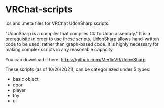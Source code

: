 # VRChat-scripts
.cs and .meta files for VRChat UdonSharp scripts.

"UdonSharp is a compiler that compiles C# to Udon assembly." It is a prerequisite in order to use these scripts.
UdonSharp allows hand-written code to be used, rather than graph-based code. It is highly necessary for making complex scripts in any reasonable capacity.

You can download it here: https://github.com/MerlinVR/UdonSharp

These scripts (as of 10/26/2021), can be categoriezed under 5 types:
* basic object
* door
* player
* toy
* ui
